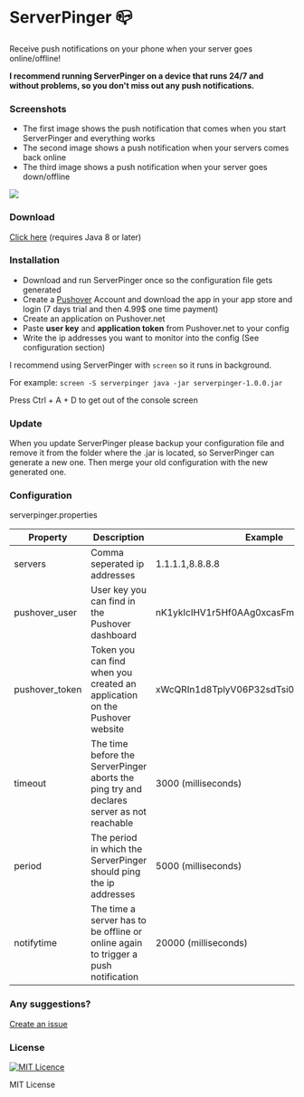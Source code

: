 # ServerPinger :mailbox_closed:
Receive push notifications on your phone when your server goes online/offline! 

**I recommend running ServerPinger on a device that runs 24/7 and without problems, so you don't miss out any push notifications.**

### Screenshots

- The first image shows the push notification that comes when you start ServerPinger and everything works
- The second image shows a push notification when your servers comes back online
- The third image shows a push notification when your server goes down/offline

![](https://i.imgur.com/9pwSK5f.png)

### Download

[Click here](https://github.com/navopw/ServerPinger/releases) (requires Java 8 or later)

### Installation

- Download and run ServerPinger once so the configuration file gets generated
- Create a [Pushover](https://pushover.net) Account and download the app in your app store and login (7 days trial and then 4.99$ one time payment)
- Create an application on Pushover.net
- Paste **user key** and **application token** from Pushover.net to your config
- Write the ip addresses you want to monitor into the config (See configuration section)

I recommend using ServerPinger with `screen` so it runs in background.

For example: `screen -S serverpinger java -jar serverpinger-1.0.0.jar`

Press Ctrl + A + D to get out of the console screen

### Update

When you update ServerPinger please backup your configuration file and remove it from the folder where the .jar is located, so ServerPinger can generate a new one. Then merge your old configuration with the new generated one.

### Configuration

serverpinger.properties

| Property | Description | Example |
| --- | --- | --- |
| servers | Comma seperated ip addresses | 1.1.1.1,8.8.8.8 |
| pushover_user | User key you can find in the Pushover dashboard | nK1ykIcIHV1r5Hf0AAg0xcasFmsXVLPqiCVa3Izz |
| pushover_token | Token you can find when you created an application on the Pushover website | xWcQRIn1d8TplyV06P32sdTsi0OhY3DS7E0InX94 |
| timeout | The time before the ServerPinger aborts the ping try and declares server as not reachable | 3000 (milliseconds) |
| period | The period in which the ServerPinger should ping the ip addresses | 5000 (milliseconds) |
| notifytime | The time a server has to be offline or online again to trigger a push notification | 20000 (milliseconds) |


### Any suggestions?

[Create an issue](https://github.com/navopw/ServerPinger/issues/new)

### License

[![MIT Licence](https://badges.frapsoft.com/os/mit/mit.svg?v=103)](https://opensource.org/licenses/mit-license.php)

MIT License
